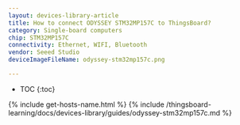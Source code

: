 ```yaml
---
layout: devices-library-article
title: How to connect ODYSSEY STM32MP157C to ThingsBoard?
category: Single-board computers
chip: STM32MP157C
connectivity: Ethernet, WIFI, Bluetooth
vendor: Seeed Studio
deviceImageFileName: odyssey-stm32mp157c.png

---
```



* TOC
{:toc}

{% include get-hosts-name.html %}
{% include /thingsboard-learning/docs/devices-library/guides/odyssey-stm32mp157c.md %}